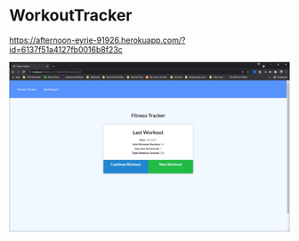 # WorkoutTracker

https://afternoon-eyrie-91926.herokuapp.com/?id=6137f51a4127fb0016b8f23c

![Workout Tracker](images/workout.png)
